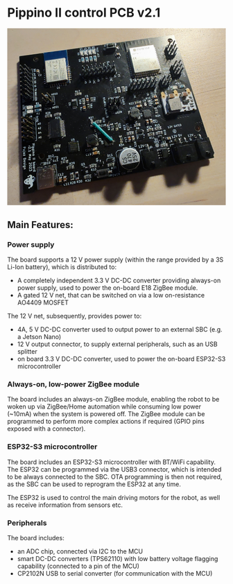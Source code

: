 # Pippino II control PCB v2.1

![Pippino II PCB v2.1](PippinoIIv2.1PCB.jpg)

## Main Features:

### Power supply

The board supports a 12 V power supply (within the range provided by a 3S Li-Ion battery), which is distributed to:
- A completely independent 3.3 V DC-DC converter providing always-on power supply, used to power the on-board E18 ZigBee module.
- A gated 12 V net, that can be switched on via a low on-resistance AO4409 MOSFET

The 12 V net, subsequently, provides power to:
- 4A, 5 V DC-DC converter used to output power to an external SBC (e.g. a Jetson Nano)
- 12 V output connector, to supply external peripherals, such as an USB splitter
- on board 3.3 V DC-DC converter, used to power the on-board ESP32-S3 microcontroller

### Always-on, low-power ZigBee module

The board includes an always-on ZigBee module, enabling the robot to be woken up via ZigBee/Home automation
while consuming low power (~10mA) when the system is powered off.
The ZigBee module can be programmed to perform more complex actions if required (GPIO pins exposed with a connector).

### ESP32-S3 microcontroller

The board includes an ESP32-S3 microcontroller with BT/WiFi capability. The ESP32 can be programmed via the USB3 connector,
which is intended to be always connected to the SBC.
OTA programming is then not required, as the SBC can be used to reprogram the ESP32 at any time.

The ESP32 is used to control the main driving motors for the robot, as well as receive information from sensors etc.

### Peripherals

The board includes:
- an ADC chip, connected via I2C to the MCU
- smart DC-DC converters (TPS62110) with low battery voltage flagging capability (connected to a pin of the MCU)
- CP2102N USB to serial converter (for communication with the MCU)

